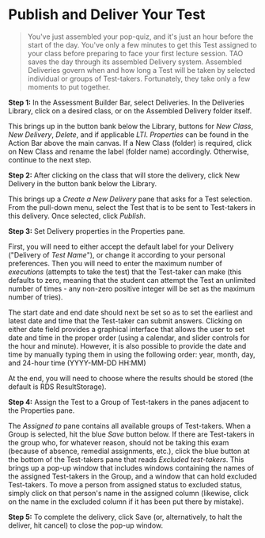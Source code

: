 # Publish and Deliver Your Test

>You've just assembled your pop-quiz, and it's just an hour before the start of the day. You've only a few minutes to get this Test assigned to your class before preparing to face your first lecture session. TAO saves the day through its assembled Delivery system. Assembled Deliveries govern when and how long a Test will be taken by selected individual or groups of Test-takers. Fortunately, they take only a few moments to put together.

**Step 1:**  In the Assessment Builder Bar, select Deliveries. In the Deliveries Library, click on a desired class, or on the Assembled Delivery folder itself.

This brings up in the button bank below the Library, buttons for *New Class*, *New Delivery*, *Delete*, and if applicable *LTI*. *Properties* can be found in the Action Bar above the main canvas. If a New Class (folder) is required, click on New Class and rename the label (folder name) accordingly. Otherwise, continue to the next step.

**Step 2:** After clicking on the class that will store the delivery, click New Delivery in the button bank below the Library.

This brings up a *Create a New Delivery* pane that asks for a Test selection. From the pull-down menu, select the Test that is to be sent to Test-takers in this delivery. Once selected, click *Publish*.

**Step 3:** Set Delivery properties in the Properties pane.

First, you will need to either accept the default label for your Delivery ("Delivery of *Test Name*"), or change it according to your personal preferences. Then you will need to enter the maximum number of *executions* (attempts to take the test) that the Test-taker can make (this defaults to zero, meaning that the student can attempt the Test an unlimited number of times - any non-zero positive integer will be set as the maximum number of tries).

The start date and end date should next be set so as to set the earliest and latest date and time that the Test-taker can submit answers. Clicking on either date field provides a graphical interface that allows the user to set date and time in the proper order (using a calendar, and slider controls for the hour and minute). However, it is also possible to provide the date and time by manually typing them in using the following order: year, month, day, and 24-hour time (YYYY-MM-DD HH:MM)

At the end, you will need to choose where the results should be stored (the default is RDS ResultStorage).

**Step 4:** Assign the Test to a Group of Test-takers in the panes adjacent to the Properties pane.

The *Assigned to* pane contains all available groups of Test-takers. When a Group is selected, hit the blue *Save* button below. If there are Test-takers in the group who, for whatever reason, should not be taking this exam (because of absence, remedial assignments, etc.), click the blue button at the bottom of the Test-takers pane that reads *Excluded test-takers*. This brings up a pop-up window that includes windows containing the names of the assigned Test-takers in the Group, and a window that can hold excluded Test-takers. To move a person from assigned status to excluded status, simply click on that person's name in the assigned column (likewise, click on the name in the excluded column if it has been put there by mistake). 

**Step 5:** To complete the delivery, click Save (or, alternatively, to halt the deliver, hit cancel) to close the pop-up window.

